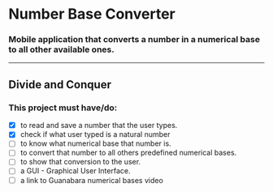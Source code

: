 # Number Base Converter

### Mobile application that converts a number in a numerical base to all other available ones.
--------

## Divide and Conquer

### This project must have/do:

- [x] to read and save a number that the user types.
- [x] check if what user typed is a natural number
- [ ] to know what numerical base that number is.
- [ ] to convert that number to all others predefined numerical bases.
- [ ] to show that conversion to the user. 
- [ ] a GUI - Graphical User Interface.
- [ ] a link to Guanabara numerical bases video
